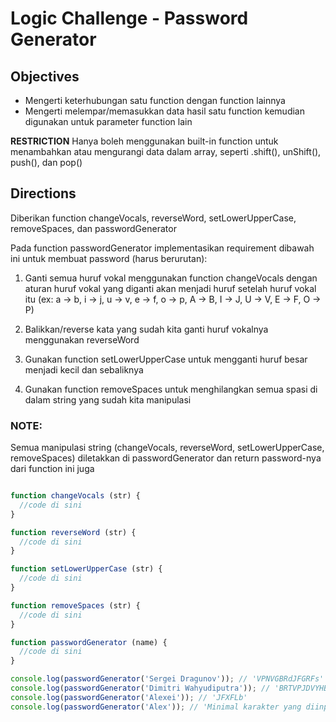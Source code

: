 # Logic Challenge - Password Generator

## Objectives
- Mengerti keterhubungan satu function dengan function lainnya
- Mengerti melempar/memasukkan data hasil satu function kemudian digunakan untuk parameter function lain

**RESTRICTION**
Hanya boleh menggunakan built-in function untuk menambahkan atau mengurangi data dalam array, seperti .shift(), unShift(), push(), dan pop()

## Directions

Diberikan function changeVocals, reverseWord, setLowerUpperCase, removeSpaces, dan passwordGenerator

Pada function passwordGenerator implementasikan requirement dibawah ini untuk membuat password (harus berurutan):

 1. Ganti semua huruf vokal menggunakan function changeVocals dengan aturan huruf vokal yang diganti akan menjadi huruf setelah huruf vokal itu (ex: a -> b, i -> j, u -> v, e -> f, o -> p, A -> B, I -> J, U -> V, E -> F, O -> P)

 2. Balikkan/reverse kata yang sudah kita ganti huruf vokalnya menggunakan reverseWord

 3. Gunakan function setLowerUpperCase untuk mengganti huruf besar menjadi kecil dan sebaliknya

 4. Gunakan function removeSpaces untuk menghilangkan semua spasi di dalam string yang sudah
  kita manipulasi

### NOTE:
Semua manipulasi string (changeVocals, reverseWord, setLowerUpperCase, removeSpaces) diletakkan di passwordGenerator dan return password-nya dari function ini juga

```JavaScript

function changeVocals (str) {
  //code di sini
}

function reverseWord (str) {
  //code di sini
}

function setLowerUpperCase (str) {
  //code di sini
}

function removeSpaces (str) {
  //code di sini
}

function passwordGenerator (name) {
  //code di sini
}

console.log(passwordGenerator('Sergei Dragunov')); // 'VPNVGBRdJFGRFs'
console.log(passwordGenerator('Dimitri Wahyudiputra')); // 'BRTVPJDVYHBwJRTJMJd'
console.log(passwordGenerator('Alexei')); // 'JFXFLb'
console.log(passwordGenerator('Alex')); // 'Minimal karakter yang diinputkan adalah 5 karakter'

```
